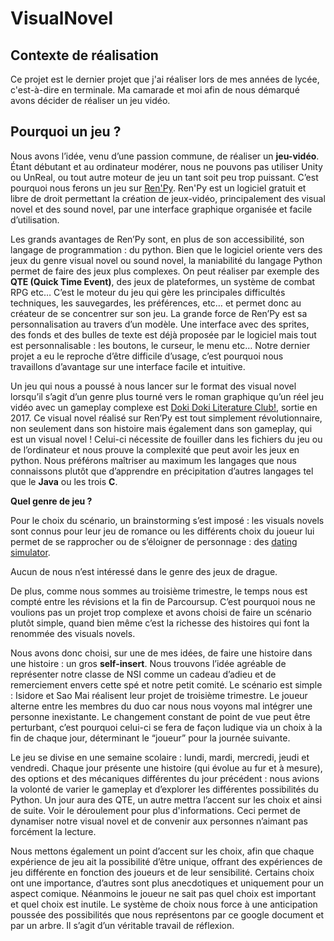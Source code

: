 # VisualNovel

## Contexte de réalisation
Ce projet est le dernier projet que j'ai réaliser lors de mes années de lycée, c'est-à-dire en terminale. Ma camarade et moi afin de nous démarqué avons décider de réaliser un jeu vidéo.

## Pourquoi un jeu ?

Nous avons l’idée, venu d’une passion commune, de réaliser un **jeu-vidéo**.
Étant débutant et au ordinateur modérer, nous ne pouvons pas utiliser Unity ou UnReal, ou tout autre moteur de jeu un tant soit peu trop puissant.
C’est pourquoi nous ferons un jeu sur [Ren'Py](https://www.renpy.org).
Ren'Py est un logiciel gratuit et libre de droit permettant la création de jeux-vidéo, principalement des visual novel et des sound novel, par une interface graphique organisée et facile d’utilisation.

Les grands avantages de Ren’Py sont, en plus de son accessibilité, son langage de programmation : du python. Bien que le logiciel oriente vers des jeux du genre visual novel ou sound novel, la maniabilité du langage Python permet de faire des jeux plus complexes. On peut réaliser par exemple des **QTE (Quick Time Event)**, des jeux de plateformes, un système de combat RPG etc…
C’est le moteur du jeu qui gère les principales difficultés techniques, les sauvegardes, les préférences, etc… et  permet donc  au créateur de se concentrer sur son jeu.
La grande force de Ren’Py est sa personnalisation au travers d’un modèle. Une interface avec des sprites, des fonds et des bulles de texte est déjà proposée par le logiciel mais tout est personnalisable : les boutons, le curseur, le menu etc…
Notre dernier projet a eu le reproche d’être difficile d’usage, c’est pourquoi nous travaillons d’avantage sur une interface facile et intuitive.

Un jeu qui nous a poussé à nous lancer sur le format des visual novel lorsqu’il s’agit d’un genre plus tourné vers le roman graphique qu’un réel jeu vidéo avec un gameplay complexe est [Doki Doki Literature Club!](https://ddlc.moe/), sortie en 2017. Ce visual novel réalisé sur Ren’Py est tout simplement révolutionnaire, non seulement dans son histoire mais également dans son gameplay, qui est un visual novel !
Celui-ci nécessite de fouiller dans les fichiers du jeu ou de l’ordinateur et nous prouve la complexité que peut avoir les jeux en python.
Nous préférons maîtriser au maximum les langages que nous connaissons plutôt que d’apprendre en précipitation d’autres langages tel que le **Java** ou les trois **C**.



**Quel genre de jeu ?**

Pour le choix du scénario, un brainstorming s’est imposé : les visuals novels sont connus pour leur jeu de romance ou les différents choix du joueur lui permet de se rapprocher ou de s’éloigner de personnage : des [dating simulator](https://fr.wikipedia.org/wiki/Jeu_de_drague).

Aucun de nous n’est intéressé dans le genre des jeux de drague.

De plus, comme nous sommes au troisième trimestre, le temps nous est compté entre les révisions et la fin de Parcoursup. C’est pourquoi nous ne voulions pas un projet trop complexe et avons choisi de faire un scénario plutôt simple, quand bien même c’est la richesse des histoires qui font la renommée des visuals novels.

Nous avons donc choisi, sur une de mes idées, de faire une histoire dans une histoire : un gros **self-insert**.
Nous trouvons l’idée agréable de représenter notre classe de NSI comme un cadeau d’adieu et de remerciement envers cette spé et notre petit comité.
Le scénario est simple : Isidore et Sao Mai réalisent leur projet de troisième trimestre. Le joueur alterne entre les membres du duo car nous nous voyons mal intégrer une personne inexistante. Le changement constant de point de vue peut être perturbant, c’est pourquoi celui-ci se fera de façon ludique via un choix à la fin de chaque jour, déterminant le “joueur” pour la journée suivante.

Le jeu se divise en une semaine scolaire : lundi, mardi, mercredi, jeudi et vendredi.
Chaque jour présente une histoire (qui évolue au fur et à mesure), des options et des mécaniques différentes du jour précédent : nous avions la volonté de varier le gameplay et d’explorer les différentes possibilités du Python.
Un jour aura des QTE, un autre mettra l’accent sur les choix et ainsi de suite.
Voir le déroulement pour plus d'informations.
Ceci permet de dynamiser notre visual novel et de convenir aux personnes n’aimant pas forcément la lecture.

Nous mettons également un point d’accent sur les choix, afin que chaque expérience de jeu ait la possibilité d’être unique, offrant des expériences de jeu différente en fonction des joueurs et de leur sensibilité.
Certains choix ont une importance, d’autres sont plus anecdotiques et uniquement pour un aspect comique. Néanmoins le joueur ne sait pas quel choix est important et quel choix est inutile.
Le système de choix nous force à une anticipation poussée des possibilités que nous représentons par ce google document et par un arbre.
Il s’agit d’un véritable travail de réflexion.
